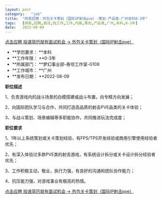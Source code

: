 ```yaml
---
layout:	post
category:	"job"
title:	"网易招聘：外包关卡策划（国际IP射击pve）-策划-产品类-广州本科0-3年"
tags:	[网易,招聘,面试,找工作,工作,内推,策划,产品类,广州,本科,0-3年]
date:	2022-08-09
---
```


[点击应聘 投递简历就有面试机会 ->  外包关卡策划（国际IP射击pve）](http://mobile.bole.netease.com/bole/boleDetail?id=37106&employeeId=346f03c3cda5f04c&key=all)



- **学历要求： **本科
- **工作年限： **0-3年
- **所属部门： **梦幻事业部-泰坦工作室-G108
- **工作城市： **广州
- **发布日期： **2022-08-09



**职位描述**

1、负责游戏内的战斗场景的白模搭建或战斗布置，向专精方向发展；&nbsp;

2、向国际团队学习与合作，共同打造高品质的射击PVE品类的关卡体验；&nbsp;

3、与战斗策划、场景编辑等多职能协作，共同推进玩法完成度；



**职位要求**

1、1年以上系统策划或关卡策划经验，有FPS/TPS开发经验或商用引擎使用经验者优先；&nbsp;

2、有深入体验过多款PVE类的射击游戏，有系统设计拆分或关卡设计拆分经验者优先；

3、工作积极主动，敬业，执行力强，有良好的沟通和团队协作能力；&nbsp;

4、抗压能力强，对游戏事业有极高的热情。



[点击应聘 投递简历就有面试机会 ->  外包关卡策划（国际IP射击pve）](http://mobile.bole.netease.com/bole/boleDetail?id=37106&employeeId=346f03c3cda5f04c&key=all)